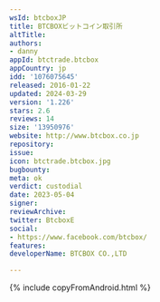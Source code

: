 ```yaml
---
wsId: btcboxJP
title: BTCBOXビットコイン取引所
altTitle: 
authors:
- danny
appId: btctrade.btcbox
appCountry: jp
idd: '1076075645'
released: 2016-01-22
updated: 2024-03-29
version: '1.226'
stars: 2.6
reviews: 14
size: '13950976'
website: http://www.btcbox.co.jp
repository: 
issue: 
icon: btctrade.btcbox.jpg
bugbounty: 
meta: ok
verdict: custodial
date: 2023-05-04
signer: 
reviewArchive: 
twitter: BtcboxE
social:
- https://www.facebook.com/btcbox/
features: 
developerName: BTCBOX CO.,LTD

---
```


{% include copyFromAndroid.html %}
